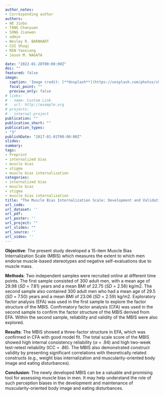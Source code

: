 ```yaml
---
author_notes:
- Corresponding author
authors:
- HE Jinbo
- TANG Chanyuan
- SONG Jianwen
- admin
- Wesley R. BARNHART
- CUI Shuqi
- REN Yaoxiang
- Jason M. NAGATA

date: "2022-01-28T00:00:00Z"
doi: ""
featured: false
image:
  caption: 'Image credit: [**Unsplash**](https://unsplash.com/photos/s9CC2SKySJM)'
  focal_point: ""
  preview_only: false
# links:
# - name: Custom Link
#   url: http://example.org
# projects:
# - internal-project
publication: ""
publication_short: ""
publication_types:
- "3"
publishDate: "2017-01-01T00:00:00Z"
slides: 
summary: 
tags:
- Preprint
- internalized bias
- muscle bias
- stigma
- muscle bias internalization
categories:
- internalized bias
- muscle bias
- stigma
- muscle bias internalization
title: "The Muscle Bias Internalization Scale: Development and Validation"
url_code: 
url_dataset: ''
url_pdf: 
url_poster: ''
url_project: ""
url_slides: ""
url_source: ''
url_video: ''
---
```

**Objective**: The present study developed a 15-item Muscle Bias Internalization Scale (MBIS) which measures the extent to which men endorse muscle-based stereotypes and negative self-evaluations due to muscle mass. 


**Methods**: Two independent samples were recruited online at different time points. The first sample consisted of 300 adult men, with a mean age of 29.98 (*SD* = 7.81) years and a mean BMI of 22.75 (*SD* = 2.56) kg/m2. The second sample also contained 300 adult men who had a mean age of 29.5 (*SD* = 7.50) years and a mean BMI of 23.06 (*SD* = 2.59) kg/m2. Exploratory factor analysis (EFA) was used in the first sample to explore the factor structure of the MBIS. Confirmatory factor analysis (CFA) was used in the second sample to confirm the factor structure of the MBIS derived from EFA. Within the second sample, reliability and validity of the MBIS were also explored.


**Results**: The MBIS showed a three-factor structure in EFA, which was confirmed in CFA with good model fit. The total scale score of the MBIS showed high internal consistency reliability (*α* = .94) and high two-week test-retest reliability (ICC = .86). The MBIS also demonstrated construct validity by presenting significant correlations with theoretically related constructs (e.g., weight bias internalization and muscularity-oriented body image and eating disturbances).


**Conclusion**: The newly developed MBIS can be a valuable and promising tool for assessing muscle bias in men. It may help understand the role of such perception biases in the development and maintenance of muscularity-oriented body image and eating disturbances.
